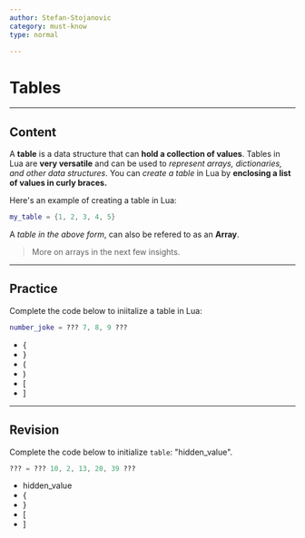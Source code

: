 ```yaml
---
author: Stefan-Stojanovic
category: must-know
type: normal

---
```


# Tables

---

## Content

A **table** is a data structure that can **hold a collection of values**. Tables in Lua are **very versatile** and can be used to *represent arrays, dictionaries, and other data structures*. You can *create a table* in Lua by **enclosing a list of values in curly braces.**

Here's an example of creating a table in Lua:
```lua
my_table = {1, 2, 3, 4, 5}
```
A *table in the above form*, can also be refered to as an **Array**. 

> More on arrays in the next few insights.

--- 

## Practice

Complete the code below to iniitalize a table in Lua:

```lua
number_joke = ??? 7, 8, 9 ???
```

- {
- }
- (
- )
- [
- ]

---

## Revision

Complete the code below to initialize `table`: "hidden_value".

```lua
??? = ??? 10, 2, 13, 20, 39 ???
```
- hidden_value
- {
- }
- [
- ]